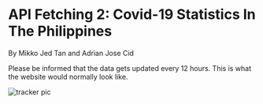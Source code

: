 
# API Fetching 2: Covid-19 Statistics In The Philippines 
By Mikko Jed Tan and Adrian Jose Cid 

Please be informed that the data gets updated every 12 hours.
This is what the website would normally look like.

![tracker pic](https://user-images.githubusercontent.com/89184826/152628133-71ecf64c-b99f-4174-b170-339130779477.jpg)
